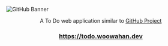 ![GitHub Banner](https://user-images.githubusercontent.com/19797697/87855228-d0c00300-c951-11ea-885e-6e3fbaac12b1.png)

<p align="center">A To Do web application similar to <a href="https://github.com/features/project-management">GitHub Project</a></p>

<h3 align="center">
  <a href="https://todo.woowahan.dev">https://todo.woowahan.dev</a>
</h3>
